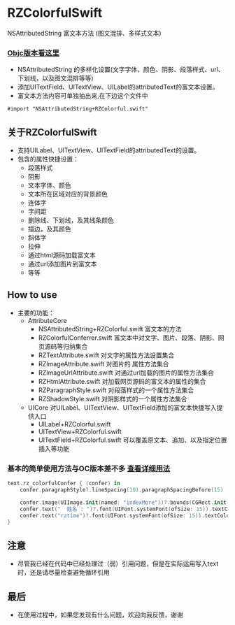 # RZColorfulSwift
NSAttributedString 富文本方法 (图文混排、多样式文本)

### [Objc版本看这里](https://github.com/rztime/RZColorful)

* NSAttributedString 的多样化设置(文字字体、颜色、阴影、段落样式、url、下划线，以及图文混排等等)
* 添加UITextField、UITextView、UILabel的attributedText的富文本设置。
* 富文本方法内容可单独抽出来,在下边这个文件中
```
#import "NSAttributedString+RZColorful.swift"
```

## 关于RZColorfulSwift
* 支持UILabel、UITextView、UITextField的attributedText的设置。
* 包含的属性快捷设置：
    * 段落样式
    * 阴影
    * 文本字体、颜色
    * 文本所在区域对应的背景颜色
    * 连体字
    * 字间距
    * 删除线、下划线，及其线条颜色
    * 描边，及其颜色
    * 斜体字
    * 拉伸
    * 通过html源码加载富文本
    * 通过url添加图片到富文本
    * 等等
## How to use

* 主要的功能：
    * AttributeCore
        * NSAttributedString+RZColorful.swift       富文本的方法
        * RZColorfulConferrer.swift                         富文本中对文字、图片、段落、阴影、网页源码等归纳集合
        * RZTextAttribute.swift                                对文字的属性方法设置集合
        * RZImageAttribute.swift                            对图片的 属性方法集合
        * RZImageUrlAttribute.swift                       对通过url加载的图片的属性方法集合
        * RZHtmlAttribute.swift                              对加载网页源码的富文本的属性的集合
        * RZParagraphStyle.swift                           对段落样式的一个属性方法集合
        * RZShadowStyle.swift                               对阴影样式的一个属性方法集合
    * UICore 对UILabel、UITextView、UITextField添加的富文本快捷写入提供入口
        * UILabel+RZColorful.swift                        
        * UITextView+RZColorful.swift
        * UITextField+RZColorful.swift
可以覆盖原文本、追加、以及指定位置插入等功能
    
### 基本的简单使用方法与OC版本差不多 [查看详细用法](https://github.com/rztime/RZColorful)
```swift
text.rz_colorfulConfer { (confer) in
    confer.paragraphStyle?.lineSpacing(10).paragraphSpacingBefore(15)

    confer.image(UIImage.init(named: "indexMore"))?.bounds(CGRect.init(x: 0, y: 0, width: 20, height: 20))
    confer.text("  姓名 : ")?.font(UIFont.systemFont(ofSize: 15)).textColor(.gray)
    confer.text("rztime")?.font(UIFont.systemFont(ofSize: 15)).textColor(.black)
}

```

## 注意

* 尽管我已经在代码中已经处理过（弱）引用问题，但是在实际运用写入text时，还是请尽量检查避免循环引用


## 最后
* 在使用过程中，如果您发现有什么问题，欢迎向我反馈，谢谢
